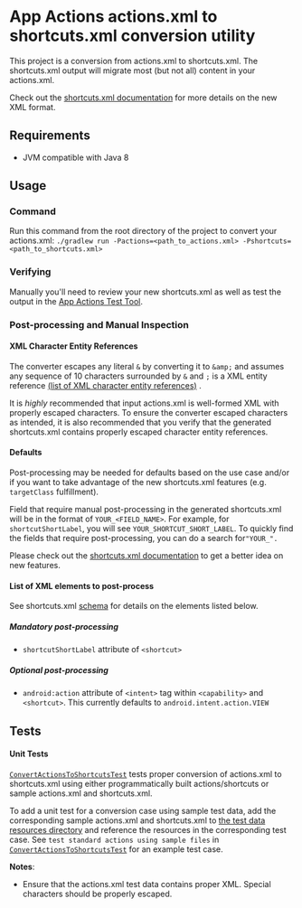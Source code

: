 # App Actions actions.xml to shortcuts.xml conversion utility

This project is a conversion from actions.xml to shortcuts.xml. The shortcuts.xml output will migrate most (but not all)
content in your actions.xml.

Check out the
[shortcuts.xml documentation](https://developers.google.com/assistant/app/action-schema)
for more details on the new XML format.

## Requirements

* JVM compatible with Java 8

## Usage

### Command

Run this command from the root directory of the project to convert your actions.xml:
`./gradlew run -Pactions=<path_to_actions.xml> -Pshortcuts=<path_to_shortcuts.xml>`

### Verifying

Manually you'll need to review your new shortcuts.xml as well as test the output in the
[App Actions Test Tool](https://developers.google.com/assistant/app/test-tool).

### Post-processing and Manual Inspection

#### XML Character Entity References

The converter escapes any literal `&` by converting it to `&amp;` and assumes any sequence of 10 characters surrounded
by `&` and `;` is a XML entity
reference [(list of XML character entity references)](https://en.wikipedia.org/wiki/List_of_XML_and_HTML_character_entity_references)
.

It is *highly* recommended that input actions.xml is well-formed XML with properly escaped characters. To ensure the
converter escaped characters as intended, it is also recommended that you verify that the generated shortcuts.xml
contains properly escaped character entity references.

#### Defaults

Post-processing may be needed for defaults based on the use case and/or if you want to take advantage of the new
shortcuts.xml features (e.g. `targetClass` fulfillment).

Field that require manual post-processing in the generated shortcuts.xml will be in the format of `YOUR_<FIELD_NAME>`.
For example, for `shortcutShortLabel`, you will see `YOUR_SHORTCUT_SHORT_LABEL`. To quickly find the fields that require
post-processing, you can do a search for`"YOUR_".`

Please check out the
[shortcuts.xml documentation](https://developers.google.com/assistant/app/)
to get a better idea on new features.

#### List of XML elements to post-process

See shortcuts.xml [schema](https://developers.google.com/assistant/app/action-schema#schema) for details on the elements
listed below.

##### Mandatory post-processing

* `shortcutShortLabel` attribute of `<shortcut>`

##### Optional post-processing

* `android:action` attribute of `<intent>` tag within `<capability>` and `<shortcut>`. This currently defaults
  to `android.intent.action.VIEW`

## Tests

#### Unit Tests

[`ConvertActionsToShortcutsTest`](test/kotlin/com/google/assistant/actions/ConvertActionsToShortcutsTest.kt) tests
proper conversion of actions.xml to shortcuts.xml using either programmatically built actions/shortcuts or sample
actions.xml and shortcuts.xml.

To add a unit test for a conversion case using sample test data, add the corresponding sample actions.xml and
shortcuts.xml to [the test data resources directory](/src/test/resources/testData) and reference the resources in the
corresponding test case. See `test standard actions using sample files`
in [`ConvertActionsToShortcutsTest`](test/kotlin/com/google/assistant/actions/ConvertActionsToShortcutsTest.kt) for an
example test case.

**Notes**:

* Ensure that the actions.xml test data contains proper XML. Special characters should be properly escaped.
